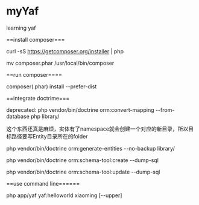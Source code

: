 myYaf
=====

learning yaf

==install composer===

curl -sS https://getcomposer.org/installer | php

mv composer.phar /usr/local/bin/composer

==run composer====

composer(.phar) install --prefer-dist

==integrate doctrime===

deprecated: php vendor/bin/doctrine orm:convert-mapping --from-database php library/

这个东西还真是麻烦，实体有了namespace就会创建一个对应的新目录，所以目标路径要写Entity目录所在的folder

php vendor/bin/doctrine orm:generate-entities --no-backup library/

php vendor/bin/doctrine orm:schema-tool:create --dump-sql

php vendor/bin/doctrine orm:schema-tool:update --dump-sql

==use command line======

php app/yaf yaf:helloworld xiaoming [--upper]
